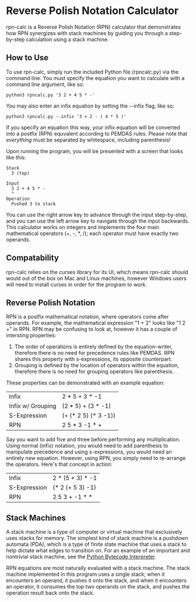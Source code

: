 # Reverse Polish Notation Calculator

rpn-calc is a Reverse Polish Notation (RPN) calculator that demonstrates how RPN synergizes with stack machines by guiding you through a step-by-step calculation using a stack machine.

## How to Use

To use rpn-calc, simply run the included Python file (rpncalc.py) via the command line. You must specify the equation you want to calculate with a command line argument, like so:

```
python3 rpncalc.py '3 2 + 4 5 * -'
```

You may also enter an infix equation by setting the --infix flag, like so:

```
python3 rpncalc.py --infix '3 + 2 - ( 4 * 5 )'
```

If you specify an equation this way, your infix equation will be converted into a postfix (RPN) equvalent according to PEMDAS rules. Please note that _everything_ must be separated by whitespace, including parenthesis!

Upon running the program, you will be presented with a screen that looks like this:

```
Stack
  3 (top)

Input
  3 2 + 4 5 * -
  ^
Operation
  Pushed 3 to stack
```

You can use the right arrow key to advance through the input step-by-step, and you can use the left arrow key to navigate through the input backwards. This calculator works on integers and implements the four main mathematical operators (+, -, *, /); each operator must have exactly two operands.

## Compatability

rpn-calc relies on the curses library for its UI, which means rpn-calc should would out of the box on Mac and Linux machines, however Windows users will need to install curses in order for the program to work.

## Reverse Polish Notation

RPN is a postfix mathematical notation, where operators come after operands. For example, the mathematical expression "1 + 2" looks like "1 2 +" in RPN. RPN may be confusing to look at, however it has a couple of intersting properties:

1. The order of operations is entirely defined by the equation-writer, therefore there is no need for precedence rules like PEMDAS. RPN shares this property with s-expressions, its opposite counterpart.
2. Grouping is defined by the location of operators within the equation, therefore there is no need for grouping operators like parenthesis.

These properties can be demonstrated with an example equation:

|   |   |
|---|---|
|Infix                   | 2 * 5 + 3 * -1       |
|Infix w/ Grouping       | (2 * 5) + (3 * -1)   |
|S-Expression            | (+ (* 2 5) (* 3 -1)) |
|RPN                     | 2 5 * 3 -1 * +       |

Say you want to add five and three before performing any multiplication. Using normal (infix) notation, you would need to add parenthesis to manipulate precedence and using s-expressions, you would need an entirely new equation. However, using RPN, you simply need to re-arrange the operators. Here's that concept in action:

|   |   |
|---|---|
|Infix        | 2 * (5 + 3) * -1 |
|S-Expression | (* 2 (+ 5 3) -1) |
|RPN          | 2 5 3 + -1 * *   |

## Stack Machines

A stack machine is a type of computer or virtual machine that exclusively uses stacks for memory. The simplest kind of stack machine is a pushdown automata (PDA), which is a type of finite state machine that uses a stack to help dictate what edges to transition on. For an example of an important and nontrivial stack machine, see the [Python Bytecode Interpreter](https://devguide.python.org/internals/interpreter/). 

RPN equations are most naturally evaluated with a stack machine. The stack machine implemented in this program uses a single stack; when it encounters an operand, it pushes it onto the stack, and when it encounters an operator, it consumes the top two operands on the stack, and pushes the operation result back onto the stack.